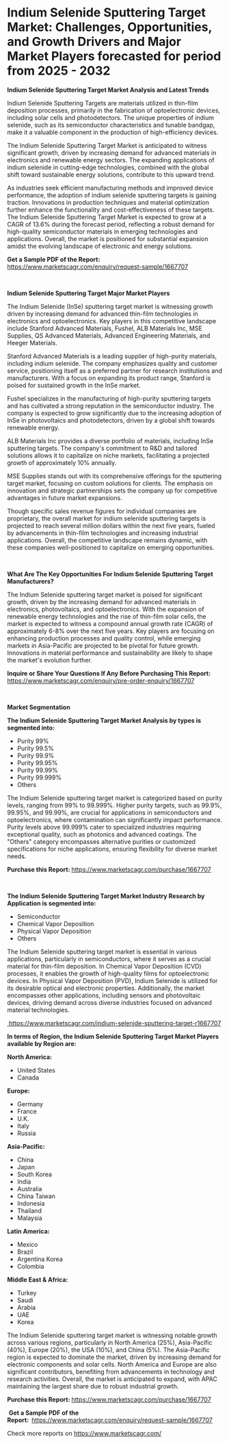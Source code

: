 <p><h1>Indium Selenide Sputtering Target Market: Challenges, Opportunities, and Growth Drivers and Major Market Players forecasted for period from 2025 - 2032</h1></p><p><strong>Indium Selenide Sputtering Target Market Analysis and Latest Trends</strong></p>
<p><p>Indium Selenide Sputtering Targets are materials utilized in thin-film deposition processes, primarily in the fabrication of optoelectronic devices, including solar cells and photodetectors. The unique properties of indium selenide, such as its semiconductor characteristics and tunable bandgap, make it a valuable component in the production of high-efficiency devices. </p><p>The Indium Selenide Sputtering Target Market is anticipated to witness significant growth, driven by increasing demand for advanced materials in electronics and renewable energy sectors. The expanding applications of indium selenide in cutting-edge technologies, combined with the global shift toward sustainable energy solutions, contribute to this upward trend. </p><p>As industries seek efficient manufacturing methods and improved device performance, the adoption of indium selenide sputtering targets is gaining traction. Innovations in production techniques and material optimization further enhance the functionality and cost-effectiveness of these targets. The Indium Selenide Sputtering Target Market is expected to grow at a CAGR of 13.6% during the forecast period, reflecting a robust demand for high-quality semiconductor materials in emerging technologies and applications. Overall, the market is positioned for substantial expansion amidst the evolving landscape of electronic and energy solutions.</p></p>
<p><strong>Get a Sample PDF of the Report:&nbsp;</strong> <a href="https://www.marketscagr.com/enquiry/request-sample/1667707?utm_campaign=2648&utm_medium=2&utm_source=Github&utm_content=ia&utm_term=08032025&utm_id=indium-selenide-sputtering-target">https://www.marketscagr.com/enquiry/request-sample/1667707</a></p>
<p>&nbsp;</p>
<p><strong>Indium Selenide Sputtering Target Major Market Players</strong></p>
<p><p>The Indium Selenide (InSe) sputtering target market is witnessing growth driven by increasing demand for advanced thin-film technologies in electronics and optoelectronics. Key players in this competitive landscape include Stanford Advanced Materials, Fushel, ALB Materials Inc, MSE Supplies, QS Advanced Materials, Advanced Engineering Materials, and Heeger Materials.</p><p>Stanford Advanced Materials is a leading supplier of high-purity materials, including indium selenide. The company emphasizes quality and customer service, positioning itself as a preferred partner for research institutions and manufacturers. With a focus on expanding its product range, Stanford is poised for sustained growth in the InSe market.</p><p>Fushel specializes in the manufacturing of high-purity sputtering targets and has cultivated a strong reputation in the semiconductor industry. The company is expected to grow significantly due to the increasing adoption of InSe in photovoltaics and photodetectors, driven by a global shift towards renewable energy.</p><p>ALB Materials Inc provides a diverse portfolio of materials, including InSe sputtering targets. The company's commitment to R&D and tailored solutions allows it to capitalize on niche markets, facilitating a projected growth of approximately 10% annually.</p><p>MSE Supplies stands out with its comprehensive offerings for the sputtering target market, focusing on custom solutions for clients. The emphasis on innovation and strategic partnerships sets the company up for competitive advantages in future market expansions.</p><p>Though specific sales revenue figures for individual companies are proprietary, the overall market for indium selenide sputtering targets is projected to reach several million dollars within the next five years, fueled by advancements in thin-film technologies and increasing industrial applications. Overall, the competitive landscape remains dynamic, with these companies well-positioned to capitalize on emerging opportunities.</p></p>
<p>&nbsp;</p>
<p><strong>What Are The Key Opportunities For Indium Selenide Sputtering Target Manufacturers?</strong></p>
<p><p>The Indium Selenide sputtering target market is poised for significant growth, driven by the increasing demand for advanced materials in electronics, photovoltaics, and optoelectronics. With the expansion of renewable energy technologies and the rise of thin-film solar cells, the market is expected to witness a compound annual growth rate (CAGR) of approximately 6-8% over the next five years. Key players are focusing on enhancing production processes and quality control, while emerging markets in Asia-Pacific are projected to be pivotal for future growth. Innovations in material performance and sustainability are likely to shape the market's evolution further.</p></p>
<p><strong>Inquire or Share Your Questions If Any Before Purchasing This Report:</strong> <a href="https://www.marketscagr.com/enquiry/pre-order-enquiry/1667707?utm_campaign=2648&utm_medium=2&utm_source=Github&utm_content=ia&utm_term=08032025&utm_id=indium-selenide-sputtering-target">https://www.marketscagr.com/enquiry/pre-order-enquiry/1667707</a></p>
<p>&nbsp;</p>
<p><strong>Market Segmentation</strong></p>
<p><strong>The Indium Selenide Sputtering Target Market Analysis by types is segmented into:</strong></p>
<p><ul><li>Purity 99%</li><li>Purity 99.5%</li><li>Purity 99.9%</li><li>Purity 99.95%</li><li>Purity 99.99%</li><li>Purity 99.999%</li><li>Others</li></ul></p>
<p><p>The Indium Selenide sputtering target market is categorized based on purity levels, ranging from 99% to 99.999%. Higher purity targets, such as 99.9%, 99.95%, and 99.99%, are crucial for applications in semiconductors and optoelectronics, where contamination can significantly impact performance. Purity levels above 99.999% cater to specialized industries requiring exceptional quality, such as photonics and advanced coatings. The "Others" category encompasses alternative purities or customized specifications for niche applications, ensuring flexibility for diverse market needs.</p></p>
<p><strong>Purchase this Report:&nbsp;</strong><a href="https://www.marketscagr.com/purchase/1667707?utm_campaign=2648&utm_medium=2&utm_source=Github&utm_content=ia&utm_term=08032025&utm_id=indium-selenide-sputtering-target">https://www.marketscagr.com/purchase/1667707</a></p>
<p>&nbsp;</p>
<p><strong>The Indium Selenide Sputtering Target Market Industry Research by Application is segmented into:</strong></p>
<p><ul><li>Semiconductor</li><li>Chemical Vapor Deposition</li><li>Physical Vapor Deposition</li><li>Others</li></ul></p>
<p><p>The Indium Selenide sputtering target market is essential in various applications, particularly in semiconductors, where it serves as a crucial material for thin-film deposition. In Chemical Vapor Deposition (CVD) processes, it enables the growth of high-quality films for optoelectronic devices. In Physical Vapor Deposition (PVD), Indium Selenide is utilized for its desirable optical and electronic properties. Additionally, the market encompasses other applications, including sensors and photovoltaic devices, driving demand across diverse industries focused on advanced material technologies.</p></p>
<p><a href="https://www.marketscagr.com/indium-selenide-sputtering-target-r1667707?utm_campaign=2648&utm_medium=2&utm_source=Github&utm_content=ia&utm_term=08032025&utm_id=indium-selenide-sputtering-target">&nbsp;https://www.marketscagr.com/indium-selenide-sputtering-target-r1667707</a></p>
<p><strong>In terms of Region, the Indium Selenide Sputtering Target Market Players available by Region are:</strong></p>
<p>
    <p> <strong> North America: </strong>
        <ul>
            <li>United States</li>
            <li>Canada</li>
        </ul>
        </p> 
    <p> <strong> Europe: </strong>
        <ul>
            <li>Germany</li>
            <li>France</li>
            <li>U.K.</li>
            <li>Italy</li>
            <li>Russia</li>
        </ul>
        </p> 
    <p> <strong> Asia-Pacific: </strong>
        <ul>
            <li>China</li>
            <li>Japan</li>
            <li>South Korea</li>
            <li>India</li>
            <li>Australia</li>
            <li>China Taiwan</li>
            <li>Indonesia</li>
            <li>Thailand</li>
            <li>Malaysia</li>
        </ul>
        </p> 
    <p> <strong> Latin America: </strong>
        <ul>
            <li>Mexico</li>
            <li>Brazil</li>
            <li>Argentina Korea</li>
            <li>Colombia</li>
        </ul>
        </p> 
    <p> <strong> Middle East & Africa: </strong>
        <ul>
            <li>Turkey</li>
            <li>Saudi</li>
            <li>Arabia</li>
            <li>UAE</li>
            <li>Korea</li>
        </ul>
    </p>
    </p>
<p><p>The Indium Selenide sputtering target market is witnessing notable growth across various regions, particularly in North America (25%), Asia-Pacific (40%), Europe (20%), the USA (10%), and China (5%). The Asia-Pacific region is expected to dominate the market, driven by increasing demand for electronic components and solar cells. North America and Europe are also significant contributors, benefiting from advancements in technology and research activities. Overall, the market is anticipated to expand, with APAC maintaining the largest share due to robust industrial growth.</p></p>
<p><strong>Purchase this Report: </strong><a href="https://www.marketscagr.com/purchase/1667707?utm_campaign=2648&utm_medium=2&utm_source=Github&utm_content=ia&utm_term=08032025&utm_id=indium-selenide-sputtering-target">https://www.marketscagr.com/purchase/1667707</a></p>
<p>&nbsp;<strong>Get a Sample PDF of the Report:&nbsp;&nbsp;</strong><a href="https://www.marketscagr.com/enquiry/request-sample/1667707?utm_campaign=2648&utm_medium=2&utm_source=Github&utm_content=ia&utm_term=08032025&utm_id=indium-selenide-sputtering-target">https://www.marketscagr.com/enquiry/request-sample/1667707</a></p>
<p><strong></strong></p>
<p>Check more reports on <a href="https://www.marketscagr.com/?utm_campaign=2648&utm_medium=2&utm_source=Github&utm_content=ia&utm_term=08032025&utm_id=indium-selenide-sputtering-target">https://www.marketscagr.com/</a></p>